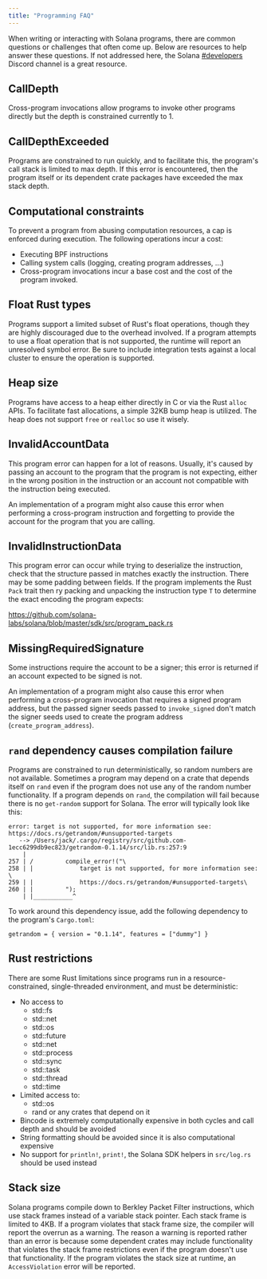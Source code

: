 ```yaml
---
title: "Programming FAQ"
---
```


When writing or interacting with Solana programs, there are common questions or
challenges that often come up.  Below are resources to help answer these
questions.  If not addressed here, the Solana
[#developers](https://discord.gg/RxeGBH) Discord channel is a great resource.

## CallDepth

Cross-program invocations allow programs to invoke other programs directly but
the depth is constrained currently to 1.

## CallDepthExceeded

Programs are constrained to run quickly, and to facilitate this, the program's
call stack is limited to max depth.  If this error is encountered, then the
program itself or its dependent crate packages have exceeded the max stack
depth.

## Computational constraints

To prevent a program from abusing computation resources, a cap is enforced
during execution.  The following operations incur a cost:
- Executing BPF instructions
- Calling system calls (logging, creating program addresses, ...)
- Cross-program invocations incur a base cost and the cost of the program
  invoked.

## Float Rust types

Programs support a limited subset of Rust's float operations, though they
are highly discouraged due to the overhead involved.  If a program attempts to
use a float operation that is not supported, the runtime will report an
unresolved symbol error. Be sure to include integration tests against a local
cluster to ensure the operation is supported.

## Heap size

Programs have access to a heap either directly in C or via the Rust `alloc`
APIs.  To facilitate fast allocations, a simple 32KB bump heap is utilized.  The
heap does not support `free` or `realloc` so use it wisely.

## InvalidAccountData

This program error can happen for a lot of reasons. Usually, it's caused by
passing an account to the program that the program is not expecting, either in
the wrong position in the instruction or an account not compatible with the
instruction being executed.

An implementation of a program might also cause this error when performing a
cross-program instruction and forgetting to provide the account for the program
that you are calling.

## InvalidInstructionData

This program error can occur while trying to deserialize the instruction, check
that the structure passed in matches exactly the instruction.  There may be some
padding between fields.  If the program implements the Rust `Pack` trait then ry
packing and unpacking the instruction type `T` to determine the exact encoding
the program expects:

https://github.com/solana-labs/solana/blob/master/sdk/src/program_pack.rs


## MissingRequiredSignature

Some instructions require the account to be a signer; this error is returned if
an account expected to be signed is not.

An implementation of a program might also cause this error when performing a
cross-program invocation that requires a signed program address, but the passed
signer seeds passed to `invoke_signed` don't match the signer seeds used to
create the program address (`create_program_address`).

## `rand` dependency causes compilation failure

Programs are constrained to run deterministically, so random numbers are not
available.  Sometimes a program may depend on a crate that depends itself on
`rand` even if the program does not use any of the random number functionality.
If a program depends on `rand`, the compilation will fail because there is no
`get-random` support for Solana.  The error will typically look like this:

```
error: target is not supported, for more information see: https://docs.rs/getrandom/#unsupported-targets
   --> /Users/jack/.cargo/registry/src/github.com-1ecc6299db9ec823/getrandom-0.1.14/src/lib.rs:257:9
    |
257 | /         compile_error!("\
258 | |             target is not supported, for more information see: \
259 | |             https://docs.rs/getrandom/#unsupported-targets\
260 | |         ");
    | |___________^
```

To work around this dependency issue, add the following dependency to the
program's `Cargo.toml`:

```
getrandom = { version = "0.1.14", features = ["dummy"] }
```

## Rust restrictions

There are some Rust limitations since programs run in a resource-constrained,
single-threaded environment, and must be deterministic:

- No access to
  - std::fs
  - std::net
  - std::os
  - std::future
  - std::net
  - std::process
  - std::sync
  - std::task
  - std::thread
  - std::time
- Limited access to:
  - std::os
  - rand or any crates that depend on it
- Bincode is extremely computationally expensive in both cycles and call depth and should be avoided
- String formatting should be avoided since it is also computational expensive
- No support for `println!`, `print!`, the Solana SDK helpers in `src/log.rs`
  should be used instead

## Stack size

Solana programs compile down to Berkley Packet Filter instructions, which use
stack frames instead of a variable stack pointer.  Each stack frame is limited
to 4KB.  If a program violates that stack frame size, the compiler will report
the overrun as a warning.  The reason a warning is reported rather than an error
is because some dependent crates may include functionality that violates the
stack frame restrictions even if the program doesn't use that functionality.  If
the program violates the stack size at runtime, an `AccessViolation` error will
be reported.
